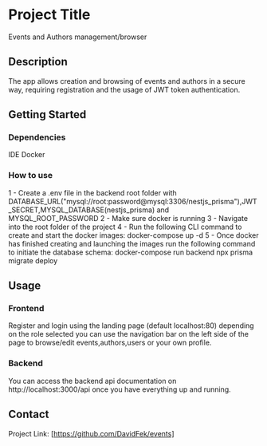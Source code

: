 # Project Title

Events and Authors management/browser

## Description

The app allows creation and browsing of events and authors in a secure way, requiring registration and the usage of JWT token authentication.

## Getting Started

### Dependencies

IDE
Docker

### How to use

1 - Create a .env file in the backend root folder with DATABASE_URL("mysql://root:password@mysql:3306/nestjs_prisma"),JWT_SECRET,MYSQL_DATABASE(nestjs_prisma) and MYSQL_ROOT_PASSWORD
2 - Make sure docker is running
3 - Navigate into the root folder of the project
4 - Run the following CLI command to create and start the docker images: docker-compose up -d
5 - Once docker has finished creating and launching the images run the following command to initiate the database schema: docker-compose run backend npx prisma migrate deploy

## Usage

### Frontend

Register and login using the landing page (default localhost:80) depending on the role selected you can use the navigation bar on the left side of the page to browse/edit events,authors,users or your own profile.

### Backend

You can access the backend api documentation on http://localhost:3000/api once you have everything up and running.

## Contact

Project Link: [https://github.com/DavidFek/events]
